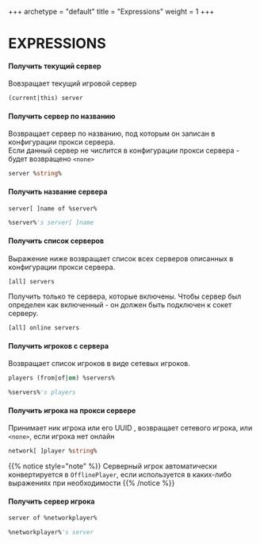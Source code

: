 +++
archetype = "default"
title = "Expressions"
weight = 1
+++
# EXPRESSIONS

#### Получить текущий сервер
Вовзращает текущий игровой сервер
```vb
(current|this) server
```

#### Получить сервер по названию
Возвращает сервер по названию, под которым он записан в конфигурации прокси сервера.\
Если данный сервер не числится в конфигурации прокси сервера - будет возвращено `<none>`
```vb
server %string%
```

#### Получить название сервера
```vb
server[ ]name of %server%
```
```vb
%server%'s server[ ]name
```

#### Получить список серверов
Выражение ниже возвращает список всех серверов описанных в конфигурации прокси сервера.
```vb
[all] servers
```
Получить только те сервера, которые включены. Чтобы сервер был определен как включенный - он должен быть подключен к сокет серверу.
```vb
[all] online servers
```

#### Получить игроков с сервера
Возвращает список игроков в виде сетевых игроков.
```vb
players (from|of|on) %servers%
```
```vb
%servers%'s players
```

#### Получить игрока на прокси сервере
Принимает ник игрока или его UUID , возвращает сетевого игрока, или `<none>`, если игрока нет онлайн
```vb
network[ ]player %string%
```

{{% notice style="note" %}}
Серверный игрок автоматически конвертируется в `OfflinePlayer`, если используется в каких-либо выражениях при необходимости
{{% /notice %}}

#### Получить сервер игрока
```vb
server of %networkplayer%
```
```vb
%networkplayer%'s server
```




